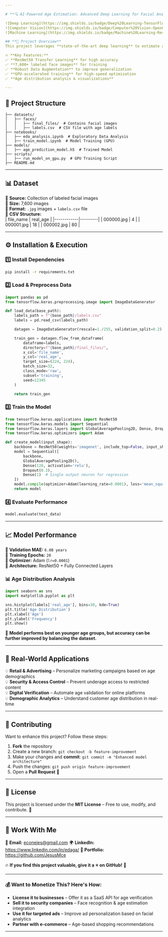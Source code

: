 ```yaml
---

# **🔍 AI-Powered Age Estimation: Advanced Deep Learning for Facial Analytics** 🚀  

![Deep Learning](https://img.shields.io/badge/Deep%20Learning-TensorFlow-red)  
![Computer Vision](https://img.shields.io/badge/Computer%20Vision-OpenCV-green)  
![Machine Learning](https://img.shields.io/badge/Machine%20Learning-ResNet50-blue)  

## **📌 Project Overview**  
This project leverages **state-of-the-art deep learning** to estimate age from facial images using a **ResNet50-based neural network**. Designed for applications in **retail, security, digital verification, and marketing**, this model enables businesses to **enhance user experiences, optimize advertising, and enforce age-based regulations**.  

🔥 **Key Features:**  
✅ **ResNet50 Transfer Learning** for high accuracy  
✅ **7,600+ labeled face images** for training  
✅ **Robust Data Augmentation** to improve generalization  
✅ **GPU-accelerated training** for high-speed optimization  
✅ **Age distribution analysis & visualizations**  

---
```


## **📂 Project Structure**  
```
├── datasets/
│   ├── faces/
│   │   ├── final_files/  # Contains facial images
│   │   ├── labels.csv  # CSV file with age labels
├── notebooks/
│   ├── eda_analysis.ipynb  # Exploratory Data Analysis
│   ├── train_model.ipynb  # Model Training (GPU)
├── models/
│   ├── age_prediction_model.h5  # Trained Model
├── scripts/
│   ├── run_model_on_gpu.py  # GPU Training Script
├── README.md
```

---

## **📊 Dataset**  
📌 **Source:** Collection of labeled facial images  
📌 **Size:** 7,600 images  
📌 **Format:** `.jpg` images + `labels.csv` file  
📌 **CSV Structure:**  
| file_name  | real_age |
|------------|---------|
| 000000.jpg | 4       |
| 000001.jpg | 18      |
| 000002.jpg | 80      |

---

## **⚙️ Installation & Execution**  
### 1️⃣ **Install Dependencies**  
```bash
pip install -r requirements.txt
```

### 2️⃣ **Load & Preprocess Data**  
```python
import pandas as pd
from tensorflow.keras.preprocessing.image import ImageDataGenerator

def load_data(base_path):
    labels_path = f"{base_path}/labels.csv"
    labels = pd.read_csv(labels_path)

    datagen = ImageDataGenerator(rescale=1./255, validation_split=0.2)

    train_gen = datagen.flow_from_dataframe(
        dataframe=labels,
        directory=f"{base_path}/final_files/",
        x_col='file_name',
        y_col='real_age',
        target_size=(224, 224),
        batch_size=32,
        class_mode='raw',
        subset='training',
        seed=12345
    )

    return train_gen
```

### 3️⃣ **Train the Model**  
```python
from tensorflow.keras.applications import ResNet50
from tensorflow.keras.models import Sequential
from tensorflow.keras.layers import GlobalAveragePooling2D, Dense, Dropout
from tensorflow.keras.optimizers import Adam

def create_model(input_shape):
    backbone = ResNet50(weights='imagenet', include_top=False, input_shape=input_shape)
    model = Sequential([
        backbone,
        GlobalAveragePooling2D(),
        Dense(128, activation='relu'),
        Dropout(0.3),
        Dense(1)  # Single output neuron for regression
    ])
    model.compile(optimizer=Adam(learning_rate=0.0001), loss='mean_squared_error', metrics=['mae'])
    return model
```

### 4️⃣ **Evaluate Performance**  
```python
model.evaluate(test_data)
```

---

## **📈 Model Performance**  
📌 **Validation MAE:** `6.08 years`  
📌 **Training Epochs:** `20`  
📌 **Optimizer:** Adam (`lr=0.0001`)  
📌 **Architecture:** ResNet50 + Fully Connected Layers  

### **📊 Age Distribution Analysis**  
```python
import seaborn as sns
import matplotlib.pyplot as plt

sns.histplot(labels['real_age'], bins=30, kde=True)
plt.title('Age Distribution')
plt.xlabel('Age')
plt.ylabel('Frequency')
plt.show()
```
📌 **Model performs best on younger age groups, but accuracy can be further improved by balancing the dataset.**

---

## **🚀 Real-World Applications**  
💡 **Retail & Advertising** – Personalize marketing campaigns based on age demographics  
💡 **Security & Access Control** – Prevent underage access to restricted content  
💡 **Digital Verification** – Automate age validation for online platforms  
💡 **Demographic Analytics** – Understand customer age distribution in real-time  

---

## **🤝 Contributing**  
Want to enhance this project? Follow these steps:  
1. **Fork** the repository  
2. Create a new branch: `git checkout -b feature-improvement`  
3. Make your changes and **commit**: `git commit -m "Enhanced model architecture"`  
4. Push the changes: `git push origin feature-improvement`  
5. Open a **Pull Request** 🎉  

---

## **📜 License**  
This project is licensed under the **MIT License** – Free to use, modify, and contribute. 🎯  

---

## **💼 Work With Me**  
📧 **Email:** econejes@gmail.com
🌍 **LinkedIn:** https://www.linkedin.com/in/edaga/ 
🚀 **Portfolio:** https://github.com/JesusMce

🔥 **If you find this project valuable, give it a ⭐ on GitHub!** 🚀  

---

### **💰 Want to Monetize This? Here's How:**  
- **License it to businesses** – Offer it as a SaaS API for age verification  
- **Sell it to security companies** – Face recognition & age estimation integration  
- **Use it for targeted ads** – Improve ad personalization based on facial analytics  
- **Partner with e-commerce** – Age-based shopping recommendations  

---
